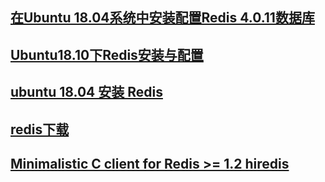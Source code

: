 ## [在Ubuntu 18.04系统中安装配置Redis 4.0.11数据库](https://ywnz.com/linuxysjk/3266.html)
## [Ubuntu18.10下Redis安装与配置](https://blog.csdn.net/Javaer2014/article/details/84971962)
## [ubuntu 18.04 安装 Redis](https://wangxin1248.github.io/linux/2018/07/ubuntu18.04-install-redis.html)
## [redis下载](https://redis.io/download)
## [Minimalistic C client for Redis >= 1.2 hiredis](https://github.com/redis/hiredis)
